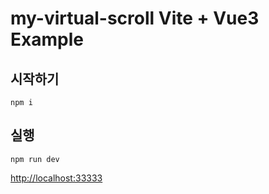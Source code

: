# my-virtual-scroll Vite + Vue3 Example

## 시작하기

`
npm i
`

## 실행

`
npm run dev
`

[http://localhost:33333](http://localhost:33333)